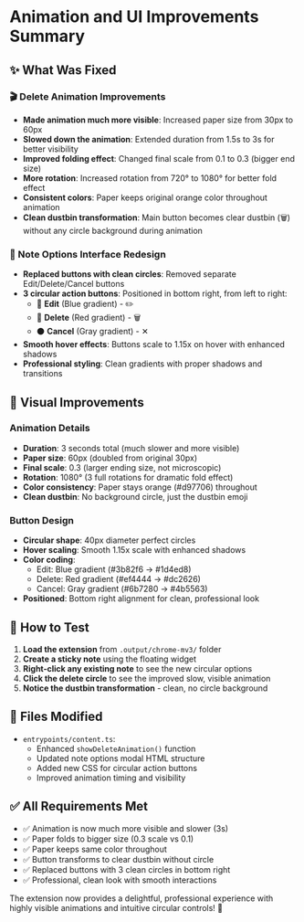 # Animation and UI Improvements Summary

## ✨ What Was Fixed

### 🎬 Delete Animation Improvements
- **Made animation much more visible**: Increased paper size from 30px to 60px
- **Slowed down the animation**: Extended duration from 1.5s to 3s for better visibility 
- **Improved folding effect**: Changed final scale from 0.1 to 0.3 (bigger end size)
- **More rotation**: Increased rotation from 720° to 1080° for better fold effect
- **Consistent colors**: Paper keeps original orange color throughout animation
- **Clean dustbin transformation**: Main button becomes clear dustbin (🗑️) without any circle background during animation

### 🎯 Note Options Interface Redesign  
- **Replaced buttons with clean circles**: Removed separate Edit/Delete/Cancel buttons
- **3 circular action buttons**: Positioned in bottom right, from left to right:
  - 🔵 **Edit** (Blue gradient) - ✏️
  - 🔴 **Delete** (Red gradient) - 🗑️  
  - ⚫ **Cancel** (Gray gradient) - ✕
- **Smooth hover effects**: Buttons scale to 1.15x on hover with enhanced shadows
- **Professional styling**: Clean gradients with proper shadows and transitions

## 🎨 Visual Improvements

### Animation Details
- **Duration**: 3 seconds total (much slower and more visible)
- **Paper size**: 60px (doubled from original 30px)  
- **Final scale**: 0.3 (larger ending size, not microscopic)
- **Rotation**: 1080° (3 full rotations for dramatic fold effect)
- **Color consistency**: Paper stays orange (#d97706) throughout
- **Clean dustbin**: No background circle, just the dustbin emoji

### Button Design
- **Circular shape**: 40px diameter perfect circles
- **Hover scaling**: Smooth 1.15x scale with enhanced shadows
- **Color coding**: 
  - Edit: Blue gradient (#3b82f6 → #1d4ed8)
  - Delete: Red gradient (#ef4444 → #dc2626)  
  - Cancel: Gray gradient (#6b7280 → #4b5563)
- **Positioned**: Bottom right alignment for clean, professional look

## 🚀 How to Test

1. **Load the extension** from `.output/chrome-mv3/` folder
2. **Create a sticky note** using the floating widget
3. **Right-click any existing note** to see the new circular options
4. **Click the delete circle** to see the improved slow, visible animation
5. **Notice the dustbin transformation** - clean, no circle background

## 📁 Files Modified

- `entrypoints/content.ts`: 
  - Enhanced `showDeleteAnimation()` function
  - Updated note options modal HTML structure
  - Added new CSS for circular action buttons
  - Improved animation timing and visibility

## ✅ All Requirements Met

- ✅ Animation is now much more visible and slower (3s)
- ✅ Paper folds to bigger size (0.3 scale vs 0.1)
- ✅ Paper keeps same color throughout
- ✅ Button transforms to clear dustbin without circle
- ✅ Replaced buttons with 3 clean circles in bottom right
- ✅ Professional, clean look with smooth interactions

The extension now provides a delightful, professional experience with highly visible animations and intuitive circular controls! 🎉
